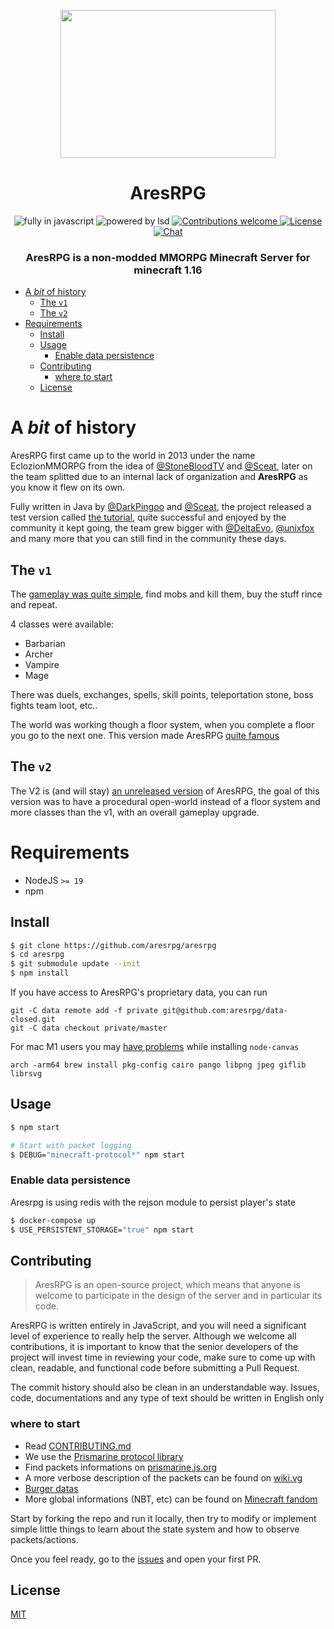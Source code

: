 <p align=center>
  <img src="https://user-images.githubusercontent.com/11330271/208825167-77d7bc78-17d0-4f33-ad35-d108b6fac730.gif" height="237px" width="344"/>
</p>
<h1 align=center>AresRPG</h1>
<p align=center>
  <img src="https://img.shields.io/badge/Made%20with-Javascript-%23f7df1e?style=for-the-badge" alt="fully in javascript"/>
  <img src="https://img.shields.io/badge/Powered%20By-Black%20Magic-blueviolet?style=for-the-badge" alt="powered by lsd"/>
  <a href="CONTRIBUTING.md">
    <img src="https://img.shields.io/badge/contributions-welcome-blue.svg?style=for-the-badge" alt="Contributions welcome"/>
  </a>
  <a href="https://choosealicense.com/licenses/mit/">
    <img src="https://img.shields.io/badge/license-MIT-yellow.svg?style=for-the-badge" alt="License"/>
  </a>
  <a href="https://discord.gg/gaqrFT5">
    <img src="https://img.shields.io/discord/265104803531587584.svg?logo=discord&style=for-the-badge" alt="Chat"/>
  </a>
</p>
<h3 align=center>AresRPG is a non-modded MMORPG Minecraft Server for minecraft 1.16</h3>

- [A _bit_ of history](#a-bit-of-history)
  - [The `v1`](#the-v1)
  - [The `v2`](#the-v2)
- [Requirements](#requirements)
  - [Install](#install)
  - [Usage](#usage)
    - [Enable data persistence](#enable-data-persistence)
  - [Contributing](#contributing)
    - [where to start](#where-to-start)
  - [License](#license)

# A _bit_ of history

AresRPG first came up to the world in 2013 under the name EclozionMMORPG
from the idea of [@StoneBloodTV](https://github.com/jdathueyt) and [@Sceat](https://github.com/Sceat), later on the team splitted due to
an internal lack of organization and **AresRPG** as you know it flew on its own.

Fully written in Java by [@DarkPingoo](https://github.com/DarkPingoo) and [@Sceat](https://github.com/Sceat), the project released a test version
called [the tutorial](https://www.youtube.com/watch?v=29AIkBtScgQ), quite successful and enjoyed by the community it
kept going, the team grew bigger with [@DeltaEvo](https://github.com/DeltaEvo), [@unixfox](https://github.com/unixfox) and many more that you
can still find in the community these days.

## The `v1`

The [gameplay was quite simple](https://www.youtube.com/watch?v=g4xb67Z5dxY), find mobs and kill them, buy the stuff rince and repeat.

4 classes were available:

- Barbarian
- Archer
- Vampire
- Mage

There was duels, exchanges, spells, skill points, teleportation stone, boss fights
team loot, etc..

The world was working though a floor system,
when you complete a floor you go to the next one.
This version made AresRPG [quite famous](https://www.youtube.com/watch?v=dEELCqYUyEI)

## The `v2`

The V2 is (and will stay) [an unreleased version](https://www.youtube.com/watch?v=LkzGcEcBP1Q) of AresRPG,
the goal of this version was to have a procedural open-world instead
of a floor system and more classes than the v1, with an overall gameplay upgrade.

# Requirements

- NodeJS `>= 19`
- npm

## Install

```bash
$ git clone https://github.com/aresrpg/aresrpg
$ cd aresrpg
$ git submodule update --init
$ npm install
```

If you have access to AresRPG's proprietary data, you can run

```
git -C data remote add -f private git@github.com:aresrpg/data-closed.git
git -C data checkout private/master
```

For mac M1 users you may [have problems](https://github.com/Automattic/node-canvas/issues/1733) while installing `node-canvas`

```
arch -arm64 brew install pkg-config cairo pango libpng jpeg giflib librsvg
```

## Usage

```bash
$ npm start

# Start with packet logging
$ DEBUG="minecraft-protocol*" npm start
```

### Enable data persistence

Aresrpg is using redis with the rejson module to persist player's state

```bash
$ docker-compose up
$ USE_PERSISTENT_STORAGE="true" npm start
```

## Contributing

> AresRPG is an open-source project, which means that anyone is welcome to participate in the design of the server and in particular its code.

AresRPG is written entirely in JavaScript, and you will need a significant level of experience to really help the server. Although we welcome all contributions, it is important to know that the senior developers of the project will invest time in reviewing your code, make sure to come up with clean, readable, and functional code before submitting a Pull Request.

The commit history should also be clean in an understandable way.
Issues, code, documentations and any type of text should be written in English only

### where to start

- Read [CONTRIBUTING.md](CONTRIBUTING.md)
- We use the [Prismarine protocol library](https://github.com/PrismarineJS/node-minecraft-protocol)
- Find packets informations on [prismarine.js.org](https://minecraft-data.prismarine.js.org/?d=protocol&v=1.16.4)
- A more verbose description of the packets can be found on [wiki.vg](https://wiki.vg/Protocol)
- [Burger datas](https://pokechu22.github.io/Burger/1.16.5.html)
- More global informations (NBT, etc) can be found on [Minecraft fandom](https://minecraft.fandom.com/wiki/Java_Edition)

Start by forking the repo and run it locally, then try to modify or implement simple little things to learn about the state system and how to observe packets/actions.

Once you feel ready, go to the [issues](https://github.com/aresrpg/aresrpg/issues?q=is%3Aissue+is%3Aopen+sort%3Aupdated-desc) and open your first PR.

## License

[MIT](https://choosealicense.com/licenses/mit/)
